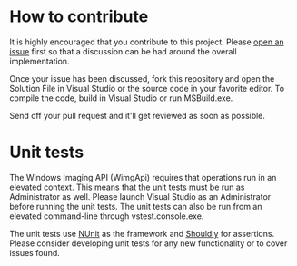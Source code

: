 # How to contribute
It is highly encouraged that you contribute to this project.  Please [open an issue](https://github.com/jeffkl/ManagedWimgApi/issues/new) first so that a
discussion can be had around the overall implementation.

Once your issue has been discussed, fork this repository and open the Solution File in Visual
Studio or the source code in your favorite editor.  To compile the code, build in Visual Studio
or run MSBuild.exe.

Send off your pull request and it'll get reviewed as soon as possible.

# Unit tests
The Windows Imaging API (WimgApi) requires that operations run in an elevated context.  This means
that the unit tests must be run as Administrator as well.  Please launch Visual Studio as an
Administrator before running the unit tests.  The unit tests can also be run from an elevated
command-line through vstest.console.exe.

The unit tests use [NUnit](http://www.nunit.org/) as the framework and [Shouldly](http://docs.shouldly-lib.net/) for assertions.  Please consider developing
unit tests for any new functionality or to cover issues found.
